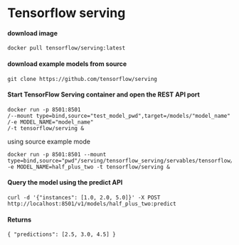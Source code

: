 # Tensorflow serving 

#### download image
```
docker pull tensorflow/serving:latest
```
#### download example models from source
```
git clone https://github.com/tensorflow/serving
```

#### Start TensorFlow Serving container and open the REST API port
```
docker run -p 8501:8501 
/--mount type=bind,source="test_model_pwd",target=/models/"model_name"
/-e MODEL_NAME="model_name"
/-t tensorflow/serving &
```

using source example mode
```
docker run -p 8501:8501 --mount type=bind,source="pwd"/serving/tensorflow_serving/servables/tensorflow/testdata/saved_model_half_plus_two_cpu,target=/models/half_plus_two -e MODEL_NAME=half_plus_two -t tensorflow/serving &
```

#### Query the model using the predict API
```
curl -d '{"instances": [1.0, 2.0, 5.0]}' -X POST http://localhost:8501/v1/models/half_plus_two:predict
```
#### Returns 
```
{ "predictions": [2.5, 3.0, 4.5] }
```
